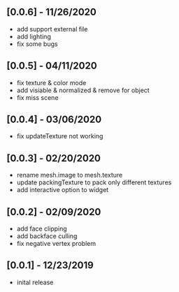 ## [0.0.6] - 11/26/2020

- add support external file
- add lighting
- fix some bugs

## [0.0.5] - 04/11/2020

- fix texture & color mode
- add visiable & normalized & remove for object
- fix miss scene

## [0.0.4] - 03/06/2020

- fix updateTexture not working

## [0.0.3] - 02/20/2020

- rename mesh.image to mesh.texture
- update packingTexture to pack only different textures
- add interactive option to widget

## [0.0.2] - 02/09/2020

- add face clipping
- add backface culling
- fix negative vertex problem

## [0.0.1] - 12/23/2019

- inital release
